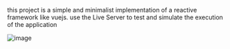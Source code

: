 this project is a simple and minimalist implementation of a reactive framework like vuejs. 
use the Live Server to test and simulate the execution of the application

![image](https://github.com/user-attachments/assets/5c441521-0be9-4e69-acd1-c5f0b64cf040)
